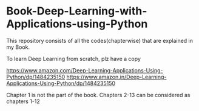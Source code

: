 
# Book-Deep-Learning-with-Applications-using-Python
This repository consists of all the codes(chapterwise) that are explained in my Book.

To learn Deep Learning from scratch, plz have a copy

https://www.amazon.com/Deep-Learning-Applications-Using-Python/dp/1484235150
https://www.amazon.in/Deep-Learning-Applications-Using-Python/dp/1484235150

Chapter 1 is not the part of the book.  Chapters 2-13 can be considered as chapters 1-12
